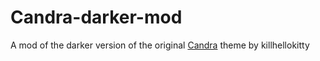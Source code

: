# Candra-darker-mod
A mod of the darker version of the original [Candra](https://github.com/killhellokitty/Candra-Themes-3.20) theme by killhellokitty
